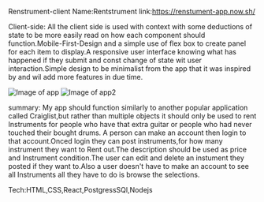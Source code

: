Renstrument-client
Name:Rentstrument
link:https://renstument-app.now.sh/

Client-side:
All the client side is used with context with some deductions of state to be more easily read on how each component should function.Mobile-First-Design and a simple use of flex box to create panel for each item to display.A responsive user interface knowing what has happened if they submit and const change of state wit user interaction.Simple design to be minimalist from the app that it was inspired by and wil add more features in due time.

![Image of app](https://raw.githubusercontent.com/ralexblue/Renstrument-client/Capture.png)
![Image of app2](https://raw.githubusercontent.com/ralexblue/Renstrument-client/Capture2.png)

summary:
My app should function similarly to another popular application called Craiglist,but rather than multiple objects it should only be used to rent Instruments for people who have that extra guitar or  people who had never touched their bought drums. 
A person can make an account then login to that account.Onced login they can post instruments,for how many instrument they want to Rent out.The description should be used as price and Instrument condition.The user can edit and delete an instument they posted if they want to.Also a user doesn't have to make an account to see all Instruments all they have to do is browse the selections.

Tech:HTML,CSS,React,PostgressSQl,Nodejs
